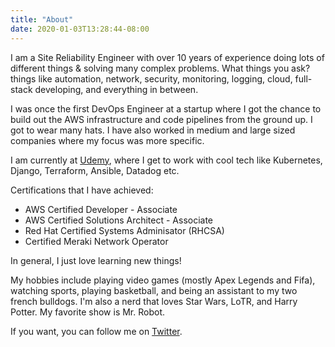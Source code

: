 ```yaml
---
title: "About"
date: 2020-01-03T13:28:44-08:00
---
```


I am a Site Reliability Engineer with over 10 years of experience doing lots of different things & solving many complex problems. What things you ask? things like automation, network, security, monitoring, logging, cloud, full-stack developing, and everything in between.

I was once the first DevOps Engineer at a startup where I got the chance to build out the AWS infrastructure and code pipelines from the ground up. I got to wear many hats. I have also worked in medium and large sized companies where my focus was more specific.

I am currently at [Udemy](https://udemy.com), where I get to work with cool tech like Kubernetes, Django, Terraform, Ansible, Datadog etc. 

Certifications that I have achieved:
- AWS Certified Developer - Associate
- AWS Certified Solutions Architect - Associate
- Red Hat Certified Systems Adminisator (RHCSA)
- Certified Meraki Network Operator

In general, I just love learning new things!

My hobbies include playing video games (mostly Apex Legends and Fifa), watching sports, playing basketball, and being an assistant to my two french bulldogs. I'm also a nerd that loves Star Wars, LoTR, and Harry Potter. My favorite show is Mr. Robot. 

If you want, you can follow me on [Twitter](https://twitter.com/jpena23). 
